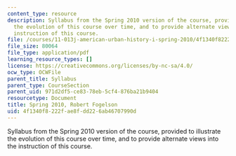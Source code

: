```yaml
---
content_type: resource
description: Syllabus from the Spring 2010 version of the course, provided to illustrate
  the evolution of this course over time, and to provide alternate views into the
  instruction of this course.
file: /courses/11-013j-american-urban-history-i-spring-2010/4f1340f8222fae8fdd226ab46707990d_MIT21H_231JS05_syllS10.pdf
file_size: 80064
file_type: application/pdf
learning_resource_types: []
license: https://creativecommons.org/licenses/by-nc-sa/4.0/
ocw_type: OCWFile
parent_title: Syllabus
parent_type: CourseSection
parent_uid: 971d2df5-ce83-78eb-5cf4-876ba21b9404
resourcetype: Document
title: Spring 2010, Robert Fogelson
uid: 4f1340f8-222f-ae8f-dd22-6ab46707990d
---
```

Syllabus from the Spring 2010 version of the course, provided to illustrate the evolution of this course over time, and to provide alternate views into the instruction of this course.